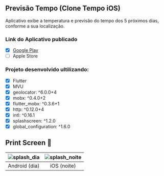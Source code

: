 ## Previsão Tempo (Clone Tempo iOS)
 Aplicativo exibe a temperatura e previsão do tempo dos 5 próximos dias, conforme a sua localização.
 
 ### Link do Aplicativo publicado
 - [x] [Google Play](https://play.google.com/store/apps/details?id=com.renanrocha.clima_tempo_app)
 - [ ] Apple Store
 
 ### Projeto desenvolvido ultilizando:
  - [x] Flutter
  - [x] MVU
  - [x] geolocator: ^6.0.0+4
  - [x] mobx: ^0.4.0+2
  - [x] flutter_mobx: ^0.3.6+1
  - [x] http: ^0.12.0+4
  - [x] intl: ^0.16.1
  - [x] splashscreen: ^1.2.0
  - [x] global_configuration: ^1.6.0
  
## Print Screen :foggy:
 
| ![splash_dia](https://user-images.githubusercontent.com/8354309/77231160-fa217b80-6b77-11ea-80b8-4c47961c300c.gif) | ![splash_noite](https://user-images.githubusercontent.com/8354309/77231306-c6932100-6b78-11ea-9f35-f589d6ba8b27.gif) |
|:---:|:---:|
| Android (dia) | iOS (noite) |
